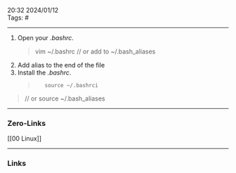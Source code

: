 20:32     2024/01/12    
Tags: #
____
1. Open your _.bashrc_.
   >	vim ~/.bashrc
   >	// or add to ~/.bash_aliases
1. Add alias to the end of the file
2. Install the _.bashrc_.
   >		source ~/.bashrci
>	// or source ~/.bash_aliases



____
### Zero-Links
[[00 Linux]]

____
### Links
